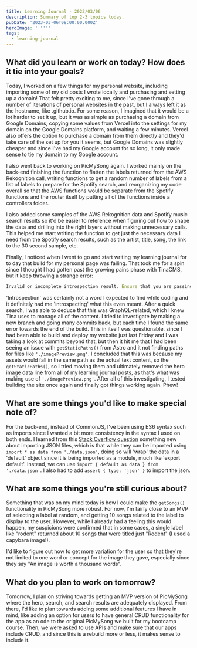 ```yaml
---
title: Learning Journal - 2023/03/06
description: Summary of top 2-3 topics today.
pubDate: '2023-03-06T08:00:00.000Z'
heroImage: ''''''
tags:
  - learning-journal
---
```


## What did you learn or work on today? How does it tie into your goals?

Today, I worked on a few things for my personal website, including importing some of my old posts I wrote locally and purchasing and setting up a domain! That felt pretty exciting to me, since I've gone through a number of iterations of personal websites in the past, but I always left it as the hostname, like .github.io. For some reason, I imagined that it would be a lot harder to set it up, but it was as simple as purchasing a domain from Google Domains, copying some values from Vercel into the settings for my domain on the Google Domains platform, and waiting a few minutes. Vercel also offers the option to purchase a domain from them directly and they'd take care of the set up for you it seems, but Google Domains was slightly cheaper and since I've had my Google account for so long, it only made sense to tie my domain to my Google account.

I also went back to working on PicMySong again. I worked mainly on the back-end finishing the function to flatten the labels returned from the AWS Rekognition call, writing functions to get a random number of labels from a list of labels to prepare for the Spotify search, and reorganizing my code overall so that the AWS functions would be separate from the Spotify functions and the router itself by putting all of the functions inside a controllers folder.

I also added some samples of the AWS Rekognition data and Spotify music search results so it'd be easier to reference when figuring out how to shape the data and drilling into the right layers without making unnecessary calls. This helped me start writing the function to get just the necessary data I need from the Spotify search results, such as the artist, title, song, the link to the 30 second sample, etc.

Finally, I noticed when I went to go and start writing my learning journal for to day that build for my personal page was failing. That took me for a spin since I thought I had gotten past the growing pains phase with TinaCMS, but it keep throwing a strange error:

```javascript
Invalid or incomplete introspection result. Ensure that you are passing "data" property of introspection response and no "errors" was returned alongside: undefined.
```

'Introspection' was certainly not a word I expected to find while coding and it definitely had me 'introspecting' what this even meant. After a quick search, I was able to deduce that this was GraphQL-related, which I knew Tina uses to manage all of the content. I tried to investigate by making a new branch and going many commits back, but each time I found the same error towards the end of the build. This in itself was questionable, since I had been able to build and deploy my website just last Friday and I was taking a look at commits beyond that, but then it hit me that I had been seeing an issue with `getStaticPaths()` from Astro and it not finding paths for files like `'./imagePreview.png'`. I concluded that this was because my assets would fall in the same path as the actual text content, so the `getStaticPaths()`, so I tried moving them and ultimately removed the hero image data line from all of my learning journal posts, as that's what was making use of `'./imagePreview.png'`. After all of this investigating, I tested building the site once again and finally got things working again. Phew!

## What are some things you'd like to make special note of?

For the back-end, instead of CommonJS, I've been using ES6 syntax such as imports since I wanted a bit more consistency in the syntax I used on both ends. I learned from this [Stack Overflow question](https://stackoverflow.com/questions/71009393/why-is-default-required-in-importing-json-file-in-js-code "") something new about importing JSON files, which is that while they can be imported using `import * as data from './data.json'`, doing so will 'wrap' the data in a 'default' object since it is being imported as a module, much like 'export default'. Instead, we can use `import { default as data } from './data.json'`. I also had to add `assert { type: 'json' }` to import the json.

## What are some things you're still curious about?

Something that was on my mind today is how I could make the `getSongs()` functionality in PicMySong more robust. For now, I'm fairly close to an MVP of selecting a label at random, and getting 10 songs related to the label to display to the user. However, while I already had a feeling this would happen, my suspicions were confirmed that in some cases, a single label like "rodent" returned about 10 songs that were titled just "Rodent" (I used a capybara image!).

I'd like to figure out how to get more variation for the user so that they're not limited to one word or concept for the image they gave, especially since they say "An image is worth a thousand words".

## What do you plan to work on tomorrow?

Tomorrow, I plan on striving towards getting an MVP version of PicMySong where the hero, search, and search results are adequately displayed. From there, I'd like to plan towards adding some additional features I have in mind, like adding an option for users to have general CRUD functionality for the app as an ode to the original PicMySong we built for my bootcamp course. Then, we were asked to use APIs and make sure that our apps include CRUD, and since this is a rebuild more or less, it makes sense to include it.

